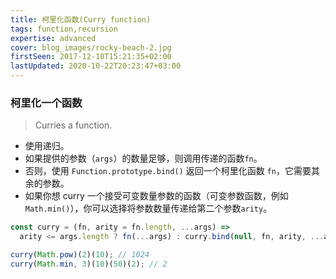 ```yaml
---
title: 柯里化函数(Curry function)
tags: function,recursion
expertise: advanced
cover: blog_images/rocky-beach-2.jpg
firstSeen: 2017-12-10T15:21:35+02:00
lastUpdated: 2020-10-22T20:23:47+03:00
---
```


### 柯里化一个函数
> Curries a function.

- 使用递归。
- 如果提供的参数（`args`）的数量足够，则调用传递的函数`fn`。
- 否则，使用 `Function.prototype.bind()` 返回一个柯里化函数 `fn`，它需要其余的参数。
- 如果你想 curry 一个接受可变数量参数的函数（可变参数函数，例如`Math.min()`），你可以选择将参数数量传递给第二个参数`arity`。

```js
const curry = (fn, arity = fn.length, ...args) =>
  arity <= args.length ? fn(...args) : curry.bind(null, fn, arity, ...args);
```

```js
curry(Math.pow)(2)(10); // 1024
curry(Math.min, 3)(10)(50)(2); // 2
```
